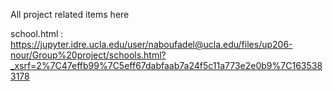 
All project related items here


school.html : https://jupyter.idre.ucla.edu/user/naboufadel@ucla.edu/files/up206-nour/Group%20project/schools.html?_xsrf=2%7C47effb99%7C5eff67dabfaab7a24f5c11a773e2e0b9%7C1635383178
